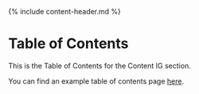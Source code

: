 {% include content-header.md %}


# Table of Contents

This is the Table of Contents for the Content IG section.

You can find an example table of contents page [here](toc.html).